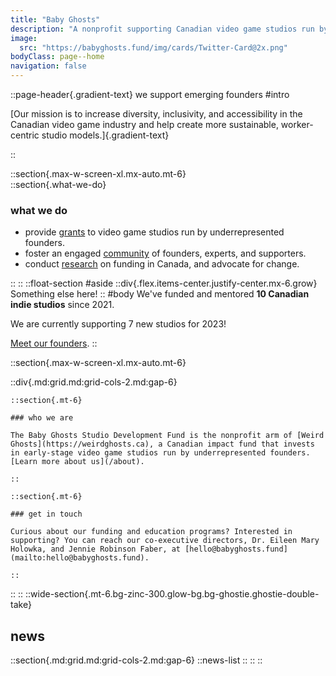 ```yaml
---
title: "Baby Ghosts"
description: "A nonprofit supporting Canadian video game studios run by underrepresented founders."
image:
  src: "https://babyghosts.fund/img/cards/Twitter-Card@2x.png"
bodyClass: page--home
navigation: false
---
```


::page-header{.gradient-text}
we support emerging founders
#intro

[Our mission is to increase diversity, inclusivity, and accessibility in the Canadian video game industry and help create more sustainable, worker-centric studio models.]{.gradient-text}

::

::section{.max-w-screen-xl.mx-auto.mt-6}  
  ::section{.what-we-do}
  ### what we do

  - provide [grants](/grant-and-accelerator) to video game studios run by underrepresented founders.
  - foster an engaged [community](/get-involved) of founders, experts, and supporters.
  - conduct [research](/research-and-impact) on funding in Canada, and advocate for change. 

  ::
::
::float-section
#aside
::div{.flex.items-center.justify-center.mx-6.grow}
  Something else here!
::
#body
  We've funded and mentored **10 Canadian indie studios** since 2021.
  
  We are currently supporting 7 new studios for 2023!
  
  [Meet our founders](/about#studios).
::

::section{.max-w-screen-xl.mx-auto.mt-6}  

  ::div{.md:grid.md:grid-cols-2.md:gap-6}

    ::section{.mt-6}

    ### who we are

    The Baby Ghosts Studio Development Fund is the nonprofit arm of [Weird Ghosts](https://weirdghosts.ca), a Canadian impact fund that invests in early-stage video game studios run by underrepresented founders. [Learn more about us](/about).

    ::

    ::section{.mt-6}

    ### get in touch

    Curious about our funding and education programs? Interested in supporting? You can reach our co-executive directors, Dr. Eileen Mary Holowka, and Jennie Robinson Faber, at [hello@babyghosts.fund](mailto:hello@babyghosts.fund).

    ::
  ::
::
::wide-section{.mt-6.bg-zinc-300.glow-bg.bg-ghostie.ghostie-double-take}  
  ## news
  ::section{.md:grid.md:grid-cols-2.md:gap-6}
    ::news-list
    ::
  ::
::


